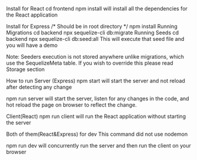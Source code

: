 Install for React
cd frontend
npm install
will install all the dependencies for the React application

Install for Express
/* Should be in root directory */
npm install
Running Migrations
cd backend
npx sequelize-cli db:migrate
Running Seeds
cd backend
npx sequelize-cli db:seed:all
This will execute that seed file and you will have a demo

Note: Seeders execution is not stored anywhere unlike migrations, which use the SequelizeMeta table. If you wish to override this please read Storage section

How to run
Server (Express)
npm start
will start the server and not reload after detecting any change

npm run server
will start the server, listen for any changes in the code, and hot reload the page on browser to reflect the change.

Client(React)
npm run client
will run the React application without starting the server

Both of them(React&Express) for dev
This command did not use nodemon

npm run dev
will concurrently run the server and then run the client on your browser
